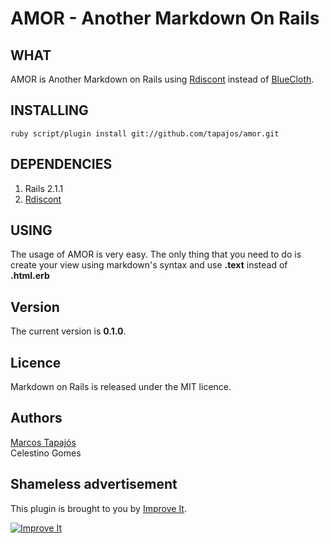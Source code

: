 # AMOR - Another Markdown On Rails

## WHAT

AMOR is Another Markdown on Rails using [Rdiscont][rd] instead of [BlueCloth][bc].

## INSTALLING

	ruby script/plugin install git://github.com/tapajos/amor.git

## DEPENDENCIES

1. Rails 2.1.1
2. [Rdiscont][rd]

## USING

The usage of AMOR is very easy. The only thing that you need to do is create your view using markdown's syntax and use **.text** instead of **.html.erb**

## Version

The current version is **0.1.0**.

## Licence

Markdown on Rails is released under the MIT licence.

## Authors

[Marcos Tapajós][mt]  
Celestino Gomes

## Shameless advertisement

This plugin is brought to you by [Improve It][ii].

[![Improve It][logo]][ii]

[mt]: http://www.improveit.com.br/en/company/tapajos
[ii]:		http://www.improveit.com.br
[logo]: 	http://www.improveit.com.br/images/logo/logo_improve_it_screen.gif "Improve It"
[tgz]: http://github.com/tapajos/amor/tarball/master
[bc]: http://www.deveiate.org/projects/BlueCloth
[rd]: http://github.com/rtomayko/rdiscount

